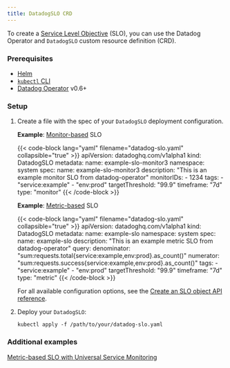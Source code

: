 ```yaml
---
title: DatadogSLO CRD
---
```


To create a [Service Level Objective][1] (SLO), you can use the Datadog Operator and `DatadogSLO` custom resource definition (CRD).

### Prerequisites
- [Helm][2]
- [`kubectl` CLI][3]
- [Datadog Operator][4] v0.6+

### Setup

1. Create a file with the spec of your `DatadogSLO` deployment configuration.

   **Example**: [Monitor-based][5] SLO

   {{< code-block lang="yaml" filename="datadog-slo.yaml" collapsible="true" >}}
   apiVersion: datadoghq.com/v1alpha1
   kind: DatadogSLO
   metadata:
     name: example-slo-monitor3
     namespace: system 
   spec:
     name: example-slo-monitor3
     description: "This is an example monitor SLO from datadog-operator"
     monitorIDs:
       - 1234
     tags:
       - "service:example"
       - "env:prod"
     targetThreshold: "99.9"
     timeframe: "7d"
     type: "monitor"
   {{< /code-block >}}

   **Example**: [Metric-based][6] SLO

   {{< code-block lang="yaml" filename="datadog-slo.yaml" collapsible="true" >}}
   apiVersion: datadoghq.com/v1alpha1
   kind: DatadogSLO
   metadata:
     name: example-slo
     namespace: system 
   spec:
     name: example-slo
     description: "This is an example metric SLO from datadog-operator"
     query:
       denominator: "sum:requests.total{service:example,env:prod}.as_count()"
       numerator: "sum:requests.success{service:example,env:prod}.as_count()"
     tags:
       - "service:example"
       - "env:prod"
     targetThreshold: "99.9"
     timeframe: "7d"
     type: "metric"
   {{< /code-block >}}

   For all available configuration options, see the [Create an SLO object API reference][4].

2. Deploy your `DatadogSLO`:

   ```shell
   kubectl apply -f /path/to/your/datadog-slo.yaml
   ```

### Additional examples
[Metric-based SLO with Universal Service Monitoring][8]

[1]: /service_management/service_level_objectives/
[2]: https://helm.sh/
[3]: https://kubernetes.io/docs/tasks/tools/install-kubectl/
[4]: /containers/kubernetes/installation?tab=datadogoperator#installation
[5]: /service_management/service_level_objectives/monitor/
[6]: /service_management/service_level_objectives/metric/
[7]: /api/latest/service-level-objectives/#create-an-slo-object
[8]: https://github.com/DataDog/datadog-operator/blob/main/examples/datadogslo/metric-usm-example.yaml